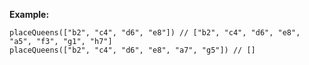 **Example:**

```javacript
placeQueens(["b2", "c4", "d6", "e8"]) // ["b2", "c4", "d6", "e8", "a5", "f3", "g1", "h7"]
placeQueens(["b2", "c4", "d6", "e8", "a7", "g5"]) // []
```